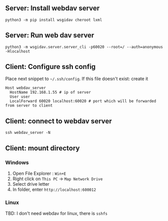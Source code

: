 ## Server: Install webdav server

`python3 -m pip install wsgidav cheroot lxml`

## Server: Run web dav server

`python3 -m wsgidav.server.server_cli -p60020 --root=/ --auth=anonymous -Hlocalhost`

## Client: Configure ssh config

Place next snippet to `~/.ssh/config`. If this file doesn't exist: create it  
```
Host webdav_server
  HostName 192.168.1.55 # ip of server
  User user 
  LocalForward 60020 localhost:60020 # port which will be forwarded from server to client
```

## Client: connect to webdav server

`ssh webdav_server -N`

## Client: mount directory

### Windows
1. Open File Explorer : `Win+E`
2. Right click on `This PC` -> `Map Network Drive`
3. Select drive letter
4. In folder, enter `http://localhost:600012`

### Linux
TBD: I don't need webdav for linux, there is `sshfs`
